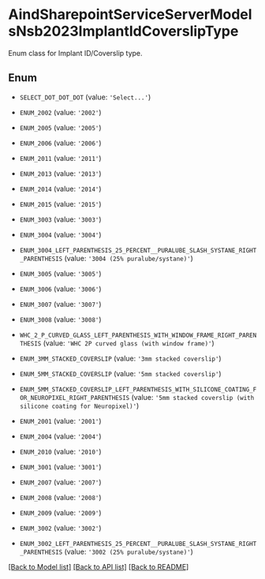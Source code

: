 # AindSharepointServiceServerModelsNsb2023ImplantIdCoverslipType

Enum class for Implant ID/Coverslip type.

## Enum

* `SELECT_DOT_DOT_DOT` (value: `'Select...'`)

* `ENUM_2002` (value: `'2002'`)

* `ENUM_2005` (value: `'2005'`)

* `ENUM_2006` (value: `'2006'`)

* `ENUM_2011` (value: `'2011'`)

* `ENUM_2013` (value: `'2013'`)

* `ENUM_2014` (value: `'2014'`)

* `ENUM_2015` (value: `'2015'`)

* `ENUM_3003` (value: `'3003'`)

* `ENUM_3004` (value: `'3004'`)

* `ENUM_3004_LEFT_PARENTHESIS_25_PERCENT__PURALUBE_SLASH_SYSTANE_RIGHT_PARENTHESIS` (value: `'3004 (25% puralube/systane)'`)

* `ENUM_3005` (value: `'3005'`)

* `ENUM_3006` (value: `'3006'`)

* `ENUM_3007` (value: `'3007'`)

* `ENUM_3008` (value: `'3008'`)

* `WHC_2_P_CURVED_GLASS_LEFT_PARENTHESIS_WITH_WINDOW_FRAME_RIGHT_PARENTHESIS` (value: `'WHC 2P curved glass (with window frame)'`)

* `ENUM_3MM_STACKED_COVERSLIP` (value: `'3mm stacked coverslip'`)

* `ENUM_5MM_STACKED_COVERSLIP` (value: `'5mm stacked coverslip'`)

* `ENUM_5MM_STACKED_COVERSLIP_LEFT_PARENTHESIS_WITH_SILICONE_COATING_FOR_NEUROPIXEL_RIGHT_PARENTHESIS` (value: `'5mm stacked coverslip (with silicone coating for Neuropixel)'`)

* `ENUM_2001` (value: `'2001'`)

* `ENUM_2004` (value: `'2004'`)

* `ENUM_2010` (value: `'2010'`)

* `ENUM_3001` (value: `'3001'`)

* `ENUM_2007` (value: `'2007'`)

* `ENUM_2008` (value: `'2008'`)

* `ENUM_2009` (value: `'2009'`)

* `ENUM_3002` (value: `'3002'`)

* `ENUM_3002_LEFT_PARENTHESIS_25_PERCENT__PURALUBE_SLASH_SYSTANE_RIGHT_PARENTHESIS` (value: `'3002 (25% puralube/systane)'`)

[[Back to Model list]](../README.md#documentation-for-models) [[Back to API list]](../README.md#documentation-for-api-endpoints) [[Back to README]](../README.md)


